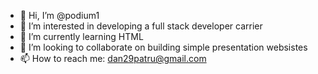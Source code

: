 - 👋 Hi, I’m @podium1
- 👀 I’m interested in developing a full stack developer carrier
- 🌱 I’m currently learning HTML
- 💞️ I’m looking to collaborate on building simple presentation websistes
- 📫 How to reach me: dan29patru@gmail.com

<!---
podium1/podium1 is a ✨ special ✨ repository because its `README.md` (this file) appears on your GitHub profile.
You can click the Preview link to take a look at your changes.
--->
